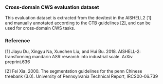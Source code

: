### Cross-domain CWS evaluation dataset

This evaluation dataset is extracted from the dev/test in the AISHELL2 [1] and manually annotated according to the CTB guidelines [2], and can be used for cross-domain CWS tasks.


### Reference
[1] Jiayu Du, Xingyu Na, Xuechen Liu, and Hui Bu. 2018. AISHELL-2: transforming mandarin ASR research into industrial scale. ArXiv preprint.636

[2] Fei Xia. 2000. The segmentation guidelines for the penn Chinese treebank (3.0). University of Pennsylvania Technical Report, IRCS00-06.739
